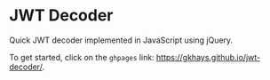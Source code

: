 # JWT Decoder

Quick JWT decoder implemented in JavaScript using jQuery.

To get started, click on the `ghpages` link: https://gkhays.github.io/jwt-decoder/.
